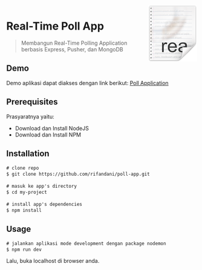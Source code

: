 <img src="icon.png" align="right" />

# Real-Time Poll App

> Membangun Real-Time Polling Application berbasis Express, Pusher, dan MongoDB

## Demo

Demo aplikasi dapat diakses dengan link berikut: [Poll Application](https://pusher-polling-app.herokuapp.com/)

## Prerequisites

Prasyaratnya yaitu:

- Download dan Install NodeJS
- Download dan Install NPM

## Installation

```
# clone repo
$ git clone https://github.com/rifandani/poll-app.git

# masuk ke app's directory
$ cd my-project

# install app's dependencies
$ npm install
```

## Usage

```
# jalankan aplikasi mode development dengan package nodemon
$ npm run dev
```

Lalu, buka localhost di browser anda.
